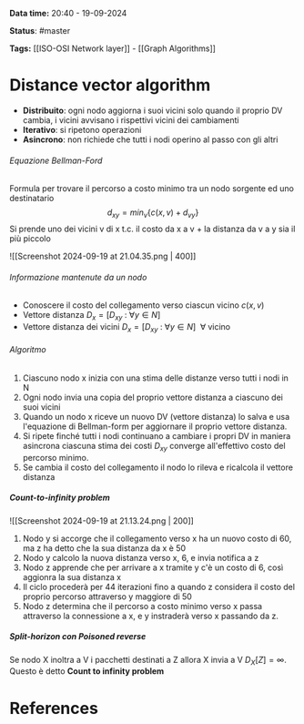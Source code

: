 **Data time:** 20:40 - 19-09-2024

**Status**: #master 

**Tags:** [[ISO-OSI Network layer]] - [[Graph Algorithms]]

# Distance vector algorithm

- **Distribuito**: ogni nodo aggiorna i suoi vicini solo quando il proprio DV cambia, i vicini avvisano i rispettivi vicini dei cambiamenti
- **Iterativo**: si ripetono operazioni
- **Asincrono**: non richiede che tutti i nodi operino al passo con gli altri
###### Equazione Bellman-Ford
Formula per trovare il percorso a costo minimo tra un nodo sorgente ed uno destinatario
$$d_{xy} = min_v \{c(x,v) + d_{vy}\}$$
Si prende uno dei vicini v di x t.c. il costo da x a v + la distanza da v a y sia il più piccolo

![[Screenshot 2024-09-19 at 21.04.35.png | 400]]
###### Informazione mantenute da un nodo
- Conoscere il costo del collegamento verso ciascun vicino $c(x,v)$
- Vettore distanza $D_x = [D_{xy}\::\: \forall y \in N]$ 
- Vettore distanza dei vicini $D_x = [D_{xy}\::\: \forall y \in N] \:\:\forall$ vicino 

###### Algoritmo
1. Ciascuno nodo x inizia con una stima delle distanze verso tutti i nodi in N
2. Ogni nodo invia una copia del proprio vettore distanza a ciascuno dei suoi vicini
3. Quando un nodo x riceve un nuovo DV (vettore distanza) lo salva e usa l'equazione di Bellman-form per aggiornare il proprio vettore distanza.
4. Si ripete finché tutti i nodi continuano a cambiare i propri DV in maniera asincrona ciascuna stima dei costi $D_{xy}$ converge all'effettivo costo del percorso minimo.
5. Se cambia il costo del collegamento il nodo lo rileva e ricalcola il vettore distanza

##### Count-to-infinity problem

![[Screenshot 2024-09-19 at 21.13.24.png | 200]]

1. Nodo y si accorge che il collegamento verso x ha un nuovo costo di 60, ma z ha detto che la sua distanza da x è 50
2. Nodo y calcolo la nuova distanza verso x, 6, e invia notifica a z
3. Nodo z apprende che per arrivare a x tramite y c'è un costo di 6, così aggionra la sua distanza x
4. Il ciclo procederà per 44 iterazioni fino a quando z considera il costo del proprio percorso attraverso y maggiore di 50
5. Nodo z determina che il percorso a costo minimo verso x passa attraverso la connessione a x, e y instraderà verso x passando da z.
##### Split-horizon con Poisoned reverse
Se nodo X inoltra a V i pacchetti destinati a Z allora X invia a V $D_X[Z] = \infty$. Questo è detto **Count to infinity problem**

# References